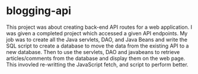 # blogging-api

This project was about creating back-end API routes for a web application. I was given a completed project which accessed a given API endpoints. My job was to create all the Java servlets, DAO, and Java Beans and write the SQL script to create a database to move the data from the existing API to a new database. Then to use the servlets, DAO and javabeans to retrieve articles/comments from the database and display them on the web page. This invovled re-writting the JavaScript fetch, and script to perform better.
